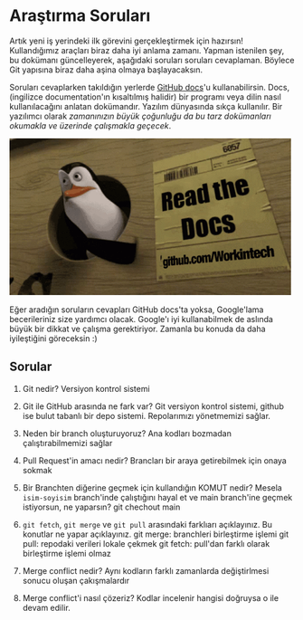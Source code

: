 # Araştırma Soruları

Artık yeni iş yerindeki ilk görevini gerçekleştirmek için hazırsın! Kullandığımız araçları biraz daha iyi anlama zamanı. Yapman istenilen şey, bu dokümanı güncelleyerek, aşağıdaki soruları soruları cevaplaman. Böylece Git yapısına biraz daha aşina olmaya başlayacaksın.

Soruları cevaplarken takıldığın yerlerde [GitHub docs](https://docs.github.com/en)'u kullanabilirsin. Docs, (ingilizce documentation'ın kısaltılmış halidir) bir programı veya dilin nasıl kullanılacağını anlatan dokümandır. Yazılım dünyasında sıkça kullanılır. Bir yazılımcı olarak _zamanınızın büyük çoğunluğu da bu tarz dokümanları okumakla ve üzerinde çalışmakla geçecek_.

![READ THE DOCS](https://github.com/Workintech/FSWeb-S1G1-Projesi-Web-Development-Projesi-icin-Git/blob/main/read-the-docs-wit.gif?raw=true)

Eğer aradığın soruların cevapları GitHub docs'ta yoksa, Google'lama becerileriniz size yardımcı olacak. Google'ı iyi kullanabilmek de aslında büyük bir dikkat ve çalışma gerektiriyor. Zamanla bu konuda da daha iyileştiğini göreceksin :)

## Sorular

1. Git nedir?
Versiyon kontrol sistemi

2. Git ile GitHub arasında ne fark var?
Git versiyon kontrol sistemi, github ise bulut tabanlı bir depo sistemi. Repolarımızı yönetmemizi sağlar.
3. Neden bir branch oluşturuyoruz?
Ana kodları bozmadan çalıştırabilmemizi sağlar
4. Pull Request'in amacı nedir?
Brancları bir araya getirebilmek için onaya sokmak
5. Bir Branchten diğerine geçmek için kullandığın KOMUT nedir? Mesela `isim-soyisim` branch'inde çalıştığını hayal et ve main branch'ine geçmek istiyorsun, ne yaparsın?
git chechout main
6. `git fetch`, `git merge` ve `git pull` arasındaki farklıarı açıklayınız. Bu konutlar ne yapar açıklayınız.
git merge: branchleri birleştirme işlemi 
git pull: repodaki verileri lokale çekmek
git fetch: pull'dan farklı olarak birleştirme işlemi olmaz

7. Merge conflict nedir?
Aynı kodların farklı zamanlarda değiştirlmesi sonucu oluşan çakışmalardır
8. Merge conflict'i nasıl çözeriz?
Kodlar incelenir hangisi doğruysa o ile devam edilir.
